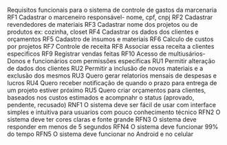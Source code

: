 Requisitos funcionais para o sistema de controle de gastos da marcenaria
RF1 Cadastrar o marceneiro responsável- nome, cpf, cnpj 
RF2  Cadastrar revendedores de materiais 
RF3 Cadastrar nome dos projetos ou de produtos ex: cozinha, closet 
RF4 Cadastrar os dados dos clientes e orçamentos 
RF5 Cadastro de insumos e materiais
RF6 Calculo de custos por projetos 
RF7 Controle de receita 
RF8 Associar essa receita a clientes especificos 
RF9 Registrar vendas feitas 
RF10 Acesso de multiusários- Donos e funcionários com permissões especificas 
RU1 Permitir alteração de dados dos clientes 
RU2 Permitir a inclusão de novos materiais e a exclusão dos mesmos
RU3 Quero gerar relatorios mensais de despesas e lucros 
RU4 Quero receber notificação de quando o prazo para entrega de um projeto estiver próximo
RU5 Quero criar orçamentos para clientes, baseados nos custos estimados e acompnahr o status (aprovado, pendente, recusado)
RNF1 O sistema deve ser fácil de usar com interface simples e intuitiva para usuarios com pouco conhecimento técnico
RFN2 O sistema deve ter cores claras e fonte grande 
RFN3 O sistema deve responder em menos de 5 segundos 
RFN4 O sistema deve funcionar 99% do tempo
RFN5 O sistema deve funcionar no Android e no celular

